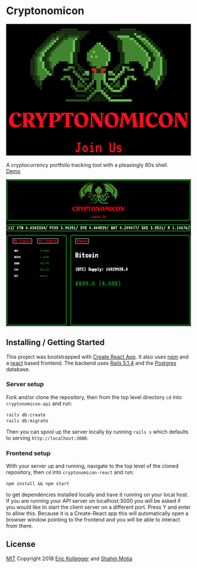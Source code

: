 # Cryptonomicon

![home](screenshots/home.png "Cryptonomicon HomeScreen")

A cryptocurrency portfolio tracking tool with a pleasingly 80s shell.  
[Demo](https://youtu.be/trXg_CGXoNQ)

![portfolio](screenshots/portfolio.png "Cryptonomicon Portfolio")

## Installing / Getting Started

This project was bootstrapped with [Create React App](https://www.google.com). It also uses [npm](https://www.npmjs.com/) and a [react](https://reactjs.org/) based frontend. The backend uses [Rails 5.1.4](http://weblog.rubyonrails.org/2017/8/24/Rails-5-1-4-rc1-and-5-0-6-rc1-released/) and the [Postgres](https://www.postgresql.org/) database.

### Server setup

Fork and/or clone the repository, then from the top level directory `cd` into `cryptonomicon-api` and run:
```
rails db:create
rails db:migrate
```
Then you can spool up the server locally by running `rails s` which defaults to serving `http://localhost:3000`.

### Frontend setup

With your server up and running, navigate to the top level of the cloned repository, then `cd` into `cryptonomicon-react` and run:
```
npm install && npm start
```
to get dependencies installed locally and have it running on your local host. If you are running your API server on localhost:3000 you will be asked if you would like to start the client server on a different port. Press Y and enter to allow this. Because it is a Create-React app this will automatically open a browser window pointing to the frontend and you will be able to interact from there.

## License

[MIT](https://oss.ninja/mit?organization=Eric%20Kollegger) Copyright 2018 [Eric Kollegger](https://github.com/MinimalGhost) and [Shahin Motia](https://github.com/nspp99b)
